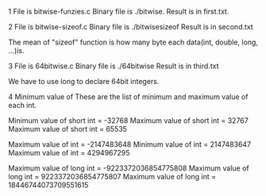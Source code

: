 1 File is bitwise-funzies.c
  Binary file is ./bitwise.
  Result is in first.txt.

2 File is bitwise-sizeof.c
  Binary file is ./bitwisesizeof 
  Result is in second.txt

The mean of "sizeof" function is how many byte each data(int, double, long, ...)is.

3 File is 64bitwise.c
  Binary file is ./64bitwise
  Result is in third.txt

We have to use long to declare 64bit integers.

4 Minimum value of 
These are the list of minimum and maximum value of each int.

Minimum value of short int = -32768
Maximum value of short int = 32767
Maximum value of short int = 65535

Maximum value of int = -2147483648
Minimum value of int = 2147483647
Maximum value of int = 4294967295

Maximum value of long int = -9223372036854775808
Maximum value of long int = 9223372036854775807
Maximum value of long int = 18446744073709551615

